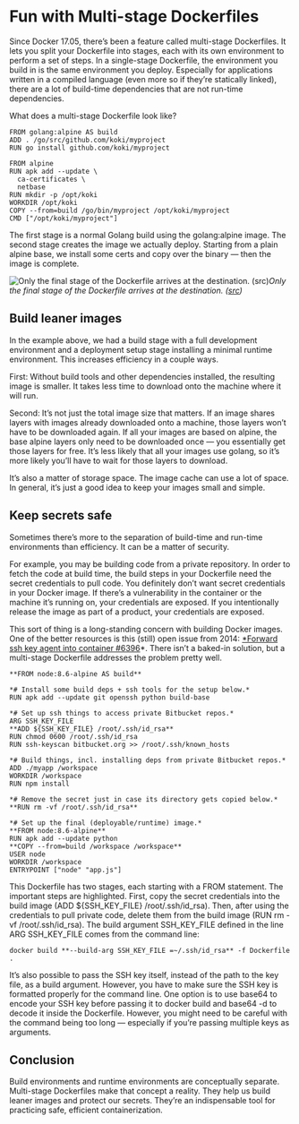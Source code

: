 
# Fun with Multi-stage Dockerfiles

Since Docker 17.05, there’s been a feature called multi-stage Dockerfiles. It lets you split your Dockerfile into stages, each with its own environment to perform a set of steps. In a single-stage Dockerfile, the environment you build in is the same environment you deploy. Especially for applications written in a compiled language (even more so if they’re statically linked), there are a lot of build-time dependencies that are not run-time dependencies.

What does a multi-stage Dockerfile look like?

    FROM golang:alpine AS build
    ADD . /go/src/github.com/koki/myproject
    RUN go install github.com/koki/myproject

    FROM alpine
    RUN apk add --update \
      ca-certificates \
      netbase
    RUN mkdir -p /opt/koki
    WORKDIR /opt/koki
    COPY --from=build /go/bin/myproject /opt/koki/myproject
    CMD ["/opt/koki/myproject"]

The first stage is a normal Golang build using the golang:alpine image. The second stage creates the image we actually deploy. Starting from a plain alpine base, we install some certs and copy over the binary — then the image is complete.

![Only the final stage of the Dockerfile arrives at the destination. ([src](https://artgallery.msfc.nasa.gov/4459.html))](https://cdn-images-1.medium.com/max/2000/1*Sqr47-ktgrX_bERKrAhf5Q.jpeg)*Only the final stage of the Dockerfile arrives at the destination. ([src](https://artgallery.msfc.nasa.gov/4459.html))*

## Build leaner images

In the example above, we had a build stage with a full development environment and a deployment setup stage installing a minimal runtime environment. This increases efficiency in a couple ways.

First: Without build tools and other dependencies installed, the resulting image is smaller. It takes less time to download onto the machine where it will run.

Second: It’s not just the total image size that matters. If an image shares layers with images already downloaded onto a machine, those layers won’t have to be downloaded again. If all your images are based on alpine, the base alpine layers only need to be downloaded once — you essentially get those layers for free. It’s less likely that all your images use golang, so it’s more likely you’ll have to wait for those layers to download.

It’s also a matter of storage space. The image cache can use a lot of space. In general, it’s just a good idea to keep your images small and simple.

## Keep secrets safe

Sometimes there’s more to the separation of build-time and run-time environments than efficiency. It can be a matter of security.

For example, you may be building code from a private repository. In order to fetch the code at build time, the build steps in your Dockerfile need the secret credentials to pull code. You definitely don’t want secret credentials in your Docker image. If there’s a vulnerability in the container or the machine it’s running on, your credentials are exposed. If you intentionally release the image as part of a product, your credentials are exposed.

This sort of thing is a long-standing concern with building Docker images. One of the better resources is this (still) open issue from 2014: [*Forward ssh key agent into container #6396](https://github.com/moby/moby/issues/6396)*. There isn’t a baked-in solution, but a multi-stage Dockerfile addresses the problem pretty well.

    **FROM node:8.6-alpine AS build**

    *# Install some build deps + ssh tools for the setup below.*
    RUN apk add --update git openssh python build-base

    *# Set up ssh things to access private Bitbucket repos.*
    ARG SSH_KEY_FILE
    **ADD ${SSH_KEY_FILE} /root/.ssh/id_rsa**
    RUN chmod 0600 /root/.ssh/id_rsa
    RUN ssh-keyscan bitbucket.org >> /root/.ssh/known_hosts

    *# Build things, incl. installing deps from private Bitbucket repos.*
    ADD ./myapp /workspace
    WORKDIR /workspace
    RUN npm install

    *# Remove the secret just in case its directory gets copied below.*
    **RUN rm -vf /root/.ssh/id_rsa**

    *# Set up the final (deployable/runtime) image.*
    **FROM node:8.6-alpine**
    RUN apk add --update python
    **COPY --from=build /workspace /workspace**
    USER node
    WORKDIR /workspace
    ENTRYPOINT ["node" "app.js"]

This Dockerfile has two stages, each starting with a FROM statement. The important steps are highlighted. First, copy the secret credentials into the build image (ADD ${SSH_KEY_FILE} /root/.ssh/id_rsa). Then, after using the credentials to pull private code, delete them from the build image (RUN rm -vf /root/.ssh/id_rsa). The build argument SSH_KEY_FILE defined in the line ARG SSH_KEY_FILE comes from the command line:

    docker build **--build-arg SSH_KEY_FILE =~/.ssh/id_rsa** -f Dockerfile .

It’s also possible to pass the SSH key itself, instead of the path to the key file, as a build argument. However, you have to make sure the SSH key is formatted properly for the command line. One option is to use base64 to encode your SSH key before passing it to docker build and base64 -d to decode it inside the Dockerfile. However, you might need to be careful with the command being too long — especially if you’re passing multiple keys as arguments.

## Conclusion

Build environments and runtime environments are conceptually separate. Multi-stage Dockerfiles make that concept a reality. They help us build leaner images and protect our secrets. They’re an indispensable tool for practicing safe, efficient containerization.
